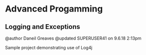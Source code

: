 # Advanced Progamming
## Logging and Exceptions

@author Daneil Greaves
@updated SUPERUSER41 on 9.6.18 2:13pm

Sample project demonstrating use of Log4j
